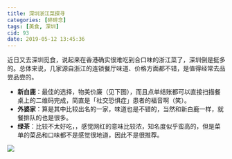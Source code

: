 ```yaml
---
title: 深圳浙江菜探寻
categories: [碎碎念]
tags: [美食, 深圳]
cid: 93
date: 2019-05-12 13:45:36
---
```


近日又去深圳觅食，说起来在香港确实很难吃到合口味的浙江菜了，深圳倒是挺多的。总体来说，几家源自浙江的连锁餐厅味道、价格方面都不错，是值得经常去品尝品尝的。<!--more-->

- **新白鹿**：最佳的选择，物美价廉（见下图），而且点单结账都可以直接扫描餐桌上的二维码完成，简直是「社交恐惧症」患者的福音啊（笑）。
- **外婆家**：算是其中比较出名的一家，味道也是不错的，当然和新白鹿一样，就餐排队的也是很多。
- **绿茶**：比较不太好吃，，感觉网红的意味比较浓，知名度似乎蛮高的，但是菜单的菜品和口味都不是感觉很地道，因此不是很推荐。

![](https://web-1256060851.cos.ap-shanghai.myqcloud.com/posts/2019/05/sz-xinbailu.jpg!400x)